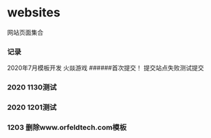 # websites
网站页面集合
### 记录
2020年7月模板开发  火燚游戏
######首次提交！
提交站点失败测试提交
### 2020 1130测试
### 2020 1201测试

### 1203 删除www.orfeldtech.com模板

